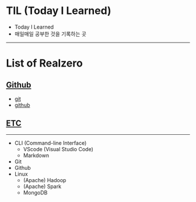 # TIL (Today I Learned)

- Today I Learned
- 매일매일 공부한 것을 기록하는 곳

---

# List of Realzero

## [Github](https://github.com/Realzero9/TIL/tree/master/Github)

- [git](https://github.com/Realzero9/TIL/blob/master/Github/Md.md)
- [github](https://github.com/Realzero9/TIL/blob/master/Github/Github.md)

## [ETC](https://github.com/Realzero9/TIL/tree/master/ETC)

---



- CLI (Command-line Interface)
    - VScode (Visual Studio Code)
    - Markdown
- Git
- Github
- Linux
    - (Apache) Hadoop
    - (Apache) Spark
    - MongoDB